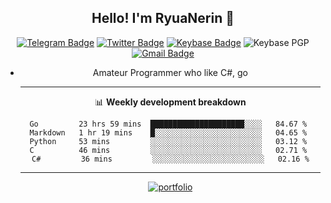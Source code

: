 <h2 align="center">Hello! I'm RyuaNerin 👋</h2>
<div align=center>

  [![Telegram Badge](https://img.shields.io/badge/-Telegram-2CA5E0?style=flat-square&logo=telegram&logoColor=white&link=https://t.me/unknown5766)](https://t.me/unknown5766)
  [![Twitter Badge](https://img.shields.io/badge/-Twitter-1DA1F2?style=flat-square&logo=twitter&logoColor=white&link=https://twitter.com/RyuaNerin)](https://twitter.com/RyuaNerin)
  [![Keybase Badge](https://img.shields.io/badge/-Keybase-33A0FF?style=flat-square&logo=keybase&logoColor=white&link=https://keybase.io/ryuanerin)](https://keybase.io/ryuanerin)
  ![Keybase PGP](https://img.shields.io/keybase/pgp/ryuanerin?style=flat-square)
  [![Gmail Badge](https://img.shields.io/badge/-Gmail-D14836?style=flat-square&logo=Gmail&logoColor=white&link=mailto:ryuanerin@gmail.com)](mailto:ryuanerin@gmail.com) 

- Amateur Programmer who like C#, go

  -------

  📊 **Weekly development breakdown**

  <!--START_SECTION:waka-->
  ```text
  Go         23 hrs 59 mins  █████████████████████░░░░   84.67 % 
  Markdown   1 hr 19 mins    █░░░░░░░░░░░░░░░░░░░░░░░░   04.65 % 
  Python     53 mins         ░░░░░░░░░░░░░░░░░░░░░░░░░   03.12 % 
  C          46 mins         ░░░░░░░░░░░░░░░░░░░░░░░░░   02.71 % 
  C#         36 mins         ░░░░░░░░░░░░░░░░░░░░░░░░░   02.16 %
  ```
  <!--END_SECTION:waka-->

  -------

  [![portfolio](https://github-readme-stats.vercel.app/api/pin/?username=RyuaNerin&repo=portfolio)](https://github.com/RyuaNerin/portfolio)

</div>
